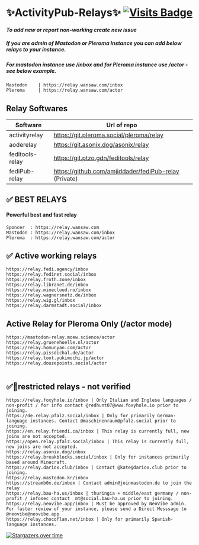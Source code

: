 #  ✨ActivityPub-Relays✨     [![Visits Badge](https://badges.strrl.dev/visits/amjiddader/activityPub-relay)](https://badges.strrl.dev)
#### _To add new or report non-working create new issue_
##### If you are admin of Mastodon or Pleroma Instance you can add below relays to your instance.
##### For mastodon instance use /inbox and for Pleroma instance use /actor - see below example.
	Mastodon	| https://relay.wansaw.com/inbox 
	Pleroma		| https://relay.wansaw.com/actor
	
## Relay Softwares


| Software | Url  of repo   |
| ------ | ------ |
| activityrelay  | https://git.pleroma.social/pleroma/relay  |
| aoderelay |  https://git.asonix.dog/asonix/relay |
| feditools-relay | https://git.ptzo.gdn/feditools/relay |
| fediPub-relay  | https://github.com/amjiddader/fediPub-relay (Private) | 

## ✅  BEST RELAYS
#### Powerful best and fast relay 
```
Sponcer  : https://relay.wansaw.com
Mastodon : https://relay.wansaw.com/inbox
Pleroma  : https://relay.wansaw.com/actor
```


## ✅ Active working relays 
```
https://relay.fedi.agency/inbox
https://relay.fedinet.social/inbox
https://relay.froth.zone/inbox
https://relay.libranet.de/inbox
https://relay.minecloud.ro/inbox
https://relay.wagnersnetz.de/inbox
https://relay.wig.gl/inbox
https://relay.darmstadt.social/inbox

```
## Active Relay for Pleroma Only (/actor mode)
```
https://mastodon-relay.moew.science/actor
https://relay.gruenehoelle.nl/actor
https://relay.homunyan.com/actor
https://relay.pissdichal.de/actor
https://relay.toot.yukimochi.jp/actor
https://relay.douzepoints.social/actor


```

## ✅🚫restricted relays - not verified 
```
https://relay.foxyhole.io/inbox | Only Italian and Inglese languages / non-profit / for info contact @redhunt07@www.foxyhole.io prior to joining.
https://de.relay.pfalz.social/inbox | Only for primarily German-language instances. Contact @maschinenraum@pfalz.social prior to joining.
https://en.relay.friendi.ca/inbox | This relay is currently full, new joins are not accepted.
https://open.relay.pfalz.social/inbox | This relay is currently full, new joins are not accepted.
https://relay.asonix.dog/inbox
https://relay.breakblocks.social/inbox | Only for instances primarily based around Minecraft.
https://relay.dariox.club/inbox | Contact @kate@dariox.club prior to joining.
https://relay.mastodon.kr/inbox
https://streamb0x.de/inbox | Contact admin@joinmastodon.de to join the relay
https://relay.bau-ha.us/inbox | thuringia + middle/east germany / non-profit / infosec contact _mt@social.bau-ha.us prior to joining.
https://relay.neovibe.app/inbox | Must be approved by NeoVibe admin. For faster review of your instance, please send a Direct Messsage to @neovibe@neovibe.app
https://relay.chocoflan.net/inbox | Only for primarily Spanish-language instances.
```


[![Stargazers over time](https://starchart.cc/amjiddader/activityPub-relay.svg)](https://starchart.cc/amjiddader/activityPub-relay)
